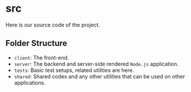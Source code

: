 # src

Here is our source code of the project.

## Folder Structure

- `client`: The front-end.
- `server`: The backend and server-side rendered `Node.js` application.
- `tests`: Basic test setups, related utilities are here.
- `shared`: Shared codes and any other utilities that can be used on other applications.
